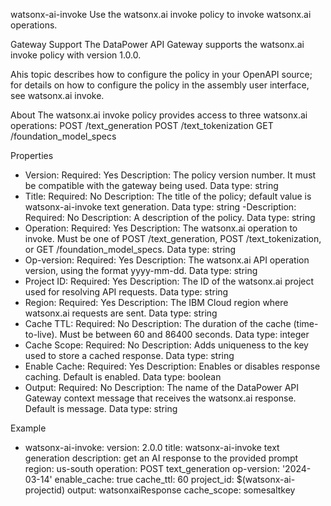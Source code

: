 watsonx-ai-invoke
Use the watsonx.ai invoke policy to invoke watsonx.ai operations.

Gateway Support
The DataPower API Gateway supports the watsonx.ai invoke policy with version 1.0.0.

Ahis topic describes how to configure the policy in your OpenAPI source; for details on how to configure the policy in the assembly user interface, see watsonx.ai invoke.

About
The watsonx.ai invoke policy provides access to three watsonx.ai operations:
POST /text_generation
POST /text_tokenization
GET /foundation_model_specs

Properties
- Version:
    Required: Yes
    Description: The policy version number. It must be compatible with the gateway being used.
    Data type: string
- Title:
    Required: No
    Description: The title of the policy; default value is watsonx-ai-invoke text generation.
    Data type: string
-Description:
    Required: No
    Description: A description of the policy.
    Data type: string
- Operation:
    Required: Yes
    Description: The watsonx.ai operation to invoke. Must be one of POST /text_generation, POST /text_tokenization, or GET /foundation_model_specs.
    Data type: string
- Op-version:
    Required: Yes
    Description: The watsonx.ai API operation version, using the format yyyy-mm-dd.
    Data type: string
- Project ID:
    Required: Yes
    Description: The ID of the watsonx.ai project used for resolving API requests.
    Data type: string
- Region:
    Required: Yes
    Description: The IBM Cloud region where watsonx.ai requests are sent.
    Data type: string
- Cache TTL:
    Required: No
    Description: The duration of the cache (time-to-live). Must be between 60 and 86400 seconds.
    Data type: integer
- Cache Scope:
    Required: No
    Description: Adds uniqueness to the key used to store a cached response.
    Data type: string
- Enable Cache:
    Required: Yes
    Description: Enables or disables response caching. Default is enabled.
    Data type: boolean
- Output:
    Required: No
    Description: The name of the DataPower API Gateway context message that receives the watsonx.ai response. Default is message.
    Data type: string

Example
- watsonx-ai-invoke:
    version: 2.0.0
    title: watsonx-ai-invoke text generation
    description: get an AI response to the provided prompt
    region: us-south
    operation: POST text_generation
    op-version: '2024-03-14'
    enable_cache: true
    cache_ttl: 60
    project_id: $(watsonx-ai-projectid)
    output: watsonxaiResponse
    cache_scope: somesaltkey
